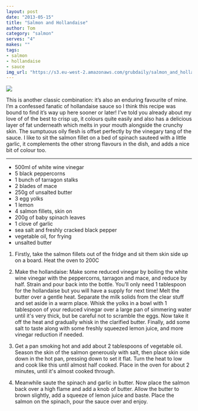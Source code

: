 ```yaml
---
layout: post
date: "2013-05-15"
title: "Salmon and Hollandaise"
author: Tom
category: "salmon"
serves: "4"
makes: ""
tags:
- salmon
- hollandaise
- sauce
img_url: "https://s3.eu-west-2.amazonaws.com/grubdaily/salmon_and_hollandaise.jpg"
---
```

<img src="https://s3.eu-west-2.amazonaws.com/grubdaily/salmon_and_hollandaise.jpg" />

This is another classic combination: it’s also an enduring favourite of mine. I’m a confessed fanatic of hollandaise sauce so I think this recipe was bound to find it’s way up here sooner or later! I’ve told you already about my love of of the best to crisp up, it colours quite easily and also has a delicious layer of fat underneath which melts in your mouth alongside the crunchy skin. The sumptuous oily flesh is offset perfectly by the vinegary tang of the sauce. I like to sit the salmon fillet on a bed of spinach sauteed with a little garlic, it complements the other strong flavours in the dish, and adds a nice bit of colour too.

---
* 500ml of white wine vinegar
* 5 black peppercorns
* 1 bunch of tarragon stalks
* 2 blades of mace
* 250g of unsalted butter
* 3 egg yolks
* 1 lemon
* 4 salmon fillets, skin on
* 200g of baby spinach leaves
* 1 clove of garlic
* sea salt and freshly cracked black pepper
* vegetable oil, for frying
* unsalted butter

1. Firstly, take the salmon fillets out of the fridge and sit them skin side up on a board. Heat the oven to 200C

2. Make the hollandaise: Make some reduced vinegar by boiling the white wine vinegar with the peppercorns, tarragon and mace, and reduce by half. Strain and pour back into the bottle. You’ll only need 1 tablespoon for the hollandaise but you will have a supply for next time! Melt the butter over a gentle heat. Separate the milk solids from the clear stuff and set aside in a warm place. Whisk the yolks in a bowl with 1 tablespoon of your reduced vinegar over a large pan of simmering water until it's very thick, but be careful not to scramble the eggs. Now take it off the heat and gradually whisk in the clarified butter. Finally, add some salt to taste along with some freshly squeezed lemon juice, and more vinegar reduction if needed.

3. Get a pan smoking hot and add about 2 tablespoons of vegetable oil. Season the skin of the salmon generously with salt, then place skin side down in the hot pan, pressing down to set it flat. Turn the heat to low and cook like this until almost half cooked. Place in the oven for about 2 minutes, until it's almost cooked through.

4. Meanwhile saute the spinach and garlic in butter. Now place the salmon back over a high flame and add a knob of butter. Allow the butter to brown slightly, add a squeeze of lemon juice and baste. Place the salmon on the spinach, pour the sauce over and enjoy.

